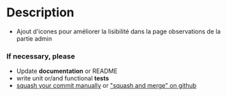# Description
- Ajout d'icones pour améliorer la lisibilité dans la page observations de la partie admin

### If necessary, please
* Update **documentation** or README
* write unit or/and functional **tests**
* [squash your commit manually](https://stackoverflow.com/a/5189600/3535853) or ["squash and merge" on github](https://help.github.com/en/articles/merging-a-pull-request)
